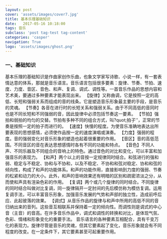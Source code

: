 ```yaml
---
layout: post
cover: 'assets/images/cover7.jpg'
title: 基本乐理基础知识
date:   2017-05-16 10:18:00
tags: 音乐
subclass: 'post tag-test tag-content'
categories: 'casper'
navigation: True
logo: 'assets/images/ghost.png'
---
```




### 一、基础知识

 基本乐理的基础知识是作曲家创作乐曲，也象文学家写诗歌、小说一样，有一套表情达意的体系，那就是音乐语言。音乐语言包括很多要素：旋律、节奏、节拍、速度、力度、音区、音色、和声、复调、调式、调性等。一首音乐作品的思想内容和艺术美，要通过多种要素才能表现出来。
    【旋律】又称曲调，它是按照一定的高低、长短和强弱关系而组成的音的线条。它是塑造音乐形象最主要的手段，是音乐的灵魂。 
    【节奏】各音在进行时的长短关系和强弱关系。由于不同高低的音同时也是不同长短和不同强弱的音，因此旋律中必须包括节奏这一要素。 
    【节拍】强拍和弱拍的均匀的交替。节拍有多种不同的组合方式，叫?quot;拍子''，正常的节奏是按照一定的拍子而进行的。 
    【速度】快慢的程度。为使音乐准确地表达出所要表现的思想感情，必须使作品按一定的速度演唱或演奏。
    【力度】强弱的程度。音的强弱变化对音乐形象的塑造也起着很重要的作用。 
    【音区】音的高低范围。不同音区的音在表达思想感情时各有不同的功能和特点。
    【音色】不同人声、不同乐器及不同组合的音响上的特色。通过音色的对比和变化，可以丰富和加强音乐的表现力。 
    【和声】两个以上的音按一定规律同时结合。和弦进行的强和弱、稳定与不稳定、协和与不协和，以及不稳定、不协和和弦对稳定、协和和弦的倾向性，构成了和声的功能体系。和声的功能作用，直接影响到力度的强弱、节奏的松紧和动力的大小。此外，和声的音响效果还有明暗的区别和疏密浓淡之分，从而使和声具有渲染色彩的作用。 
    【复调】两个或几个旋律的同时结合。不同旋律的同时结合叫做对比复调，同一旋律隔开一定肘间的先后模仿称为模仿复调。运用复调手法，可以丰富音乐形象，加强音乐发展的气势和声部的独立性，造成前呼后应、此起彼落的效果。 
    【调式】从音乐作品的旋律与和声中所用的高低不同的音归纳出来的音列。这些音互相联系并保持着一定的倾向性。而调性则是调式的中心音（主音）的音高。在许多音乐作品中，调式和调性的转换和对比，是体现气氛、色彩、情绪和形象变化的重要手法。
    音乐语言的各种要素互相配合，具有千变万化的表现力。旋律尽管是音乐的灵魂，但其它要素起了变化，音乐形象就会有不同程度的改变。在一定条件下，其它要素甚至可起重要作用。


